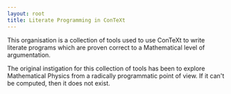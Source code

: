 ```yaml
---
layout: root
title: Literate Programming in ConTeXt
---
```


This organisation is a collection of tools used to use ConTeXt to write
literate programs which are proven correct to a Mathematical level of
argumentation.

The original instigation for this collection of tools has been to explore
Mathematical Physics from a radically programmatic point of view. If it
can't be computed, then it does not exist.
